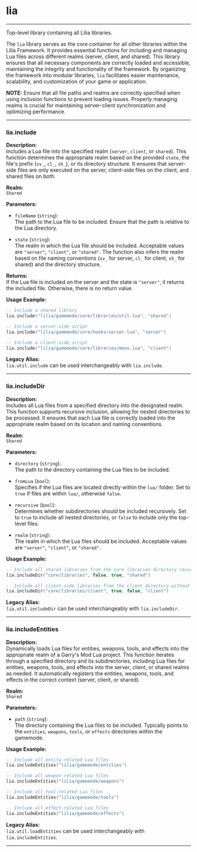 # lia

---

Top-level library containing all Lilia libraries.

The `lia` library serves as the core container for all other libraries within the Lilia Framework. It provides essential functions for including and managing Lua files across different realms (server, client, and shared). This library ensures that all necessary components are correctly loaded and accessible, maintaining the integrity and functionality of the framework. By organizing the framework into modular libraries, `lia` facilitates easier maintenance, scalability, and customization of your game or application.

**NOTE:** Ensure that all file paths and realms are correctly specified when using inclusion functions to prevent loading issues. Properly managing realms is crucial for maintaining server-client synchronization and optimizing performance.

---

### **lia.include**

**Description:**  
Includes a Lua file into the specified realm (`server`, `client`, or `shared`). This function determines the appropriate realm based on the provided `state`, the file's prefix (`sv_`, `cl_`, `sh_`), or its directory structure. It ensures that server-side files are only executed on the server, client-side files on the client, and shared files on both.

**Realm:**  
`Shared`

**Parameters:**  

- `fileName` (`string`):  
  The path to the Lua file to be included. Ensure that the path is relative to the Lua directory.

- `state` (`string`):  
  The realm in which the Lua file should be included. Acceptable values are `"server"`, `"client"`, or `"shared"`. The function also infers the realm based on file naming conventions (`sv_` for server, `cl_` for client, `sh_` for shared) and the directory structure.

**Returns:**  
If the Lua file is included on the server and the state is `"server"`, it returns the included file. Otherwise, there is no return value.

**Usage Example:**
```lua
-- Include a shared library
lia.include("lilia/gamemode/core/libraries/util.lua", "shared")

-- Include a server-side script
lia.include("lilia/gamemode/core/hooks/server.lua", "server")

-- Include a client-side script
lia.include("lilia/gamemode/core/libraries/menu.lua", "client")
```

**Legacy Alias:**  
`lia.util.include` can be used interchangeably with `lia.include`.

---

### **lia.includeDir**

**Description:**  
Includes all Lua files from a specified directory into the designated realm. This function supports recursive inclusion, allowing for nested directories to be processed. It ensures that each Lua file is correctly loaded into the appropriate realm based on its location and naming conventions.

**Realm:**  
`Shared`

**Parameters:**  

- `directory` (`string`):  
  The path to the directory containing the Lua files to be included.

- `fromLua` (`bool`):  
  Specifies if the Lua files are located directly within the `lua/` folder. Set to `true` if files are within `lua/`, otherwise `false`.

- `recursive` (`bool`):  
  Determines whether subdirectories should be included recursively. Set to `true` to include all nested directories, or `false` to include only the top-level files.

- `realm` (`string`):  
  The realm in which the Lua files should be included. Acceptable values are `"server"`, `"client"`, or `"shared"`.


**Usage Example:**
```lua
-- Include all shared libraries from the core libraries directory recursively
lia.includeDir("core/libraries", false, true, "shared")

-- Include all client-side libraries from the client directory without recursion
lia.includeDir("core/libraries/client", true, false, "client")
```

**Legacy Alias:**  
`lia.util.includeDir` can be used interchangeably with `lia.includeDir`.

---

### **lia.includeEntities**

**Description:**  
Dynamically loads Lua files for entities, weapons, tools, and effects into the appropriate realm of a Garry's Mod Lua project. This function iterates through a specified directory and its subdirectories, including Lua files for entities, weapons, tools, and effects into the server, client, or shared realms as needed. It automatically registers the entities, weapons, tools, and effects in the correct context (server, client, or shared).

**Realm:**  
`Shared`

**Parameters:**  

- `path` (`string`):  
  The directory containing the Lua files to be included. Typically points to the `entities`, `weapons`, `tools`, or `effects` directories within the gamemode.

**Usage Example:**
```lua
-- Include all entity-related Lua files
lia.includeEntities("lilia/gamemode/entities")

-- Include all weapon-related Lua files
lia.includeEntities("lilia/gamemode/weapons")

-- Include all tool-related Lua files
lia.includeEntities("lilia/gamemode/tools")

-- Include all effect-related Lua files
lia.includeEntities("lilia/gamemode/effects")
```

**Legacy Alias:**  
`lia.util.loadEntities` can be used interchangeably with `lia.includeEntities`.

---